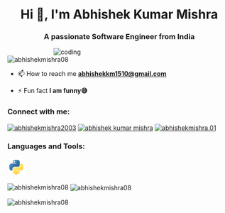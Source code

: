 <h1 align="center">Hi 👋, I'm Abhishek Kumar Mishra</h1>
<h3 align="center">A passionate Software Engineer from India</h3>
<img align="right"alt="coding"width="400"src="https://i.pinimg.com/originals/54/e3/7d/54e37d8074ebcde1d96c77d7b2a7f310.gif">

<p align="left"> <img src="https://komarev.com/ghpvc/?username=abhishekmishra08&label=Profile%20views&color=0e75b6&style=flat" alt="abhishekmishra08" /> </p>

- 📫 How to reach me **abhishekkm1510@gmail.com**

- ⚡ Fun fact **I am funny😅**

<h3 align="left">Connect with me:</h3>
<p align="left">
<a href="https://linkedin.com/in/abhishekmishra2003" target="blank"><img align="center" src="https://raw.githubusercontent.com/rahuldkjain/github-profile-readme-generator/master/src/images/icons/Social/linked-in-alt.svg" alt="abhishekmishra2003" height="30" width="40" /></a>
<a href="https://fb.com/abhishek kumar mishra" target="blank"><img align="center" src="https://raw.githubusercontent.com/rahuldkjain/github-profile-readme-generator/master/src/images/icons/Social/facebook.svg" alt="abhishek kumar mishra" height="30" width="40" /></a>
<a href="https://instagram.com/abhishekmishra.01" target="blank"><img align="center" src="https://raw.githubusercontent.com/rahuldkjain/github-profile-readme-generator/master/src/images/icons/Social/instagram.svg" alt="abhishekmishra.01" height="30" width="40" /></a>
</p>

<h3 align="left">Languages and Tools:</h3>
<p align="left"> <a href="https://www.python.org" target="_blank" rel="noreferrer"> <img src="https://raw.githubusercontent.com/devicons/devicon/master/icons/python/python-original.svg" alt="python" width="40" height="40"/> </a> </p>

<p><img align="left" src="https://github-readme-stats.vercel.app/api/top-langs?username=abhishekmishra08&show_icons=true&locale=en&layout=compact" alt="abhishekmishra08" /></p>

<p>&nbsp;<img align="center" src="https://github-readme-stats.vercel.app/api?username=abhishekmishra08&show_icons=true&locale=en" alt="abhishekmishra08" /></p>

<p><img align="center" src="https://github-readme-streak-stats.herokuapp.com/?user=abhishekmishra08&" alt="abhishekmishra08" /></p>
